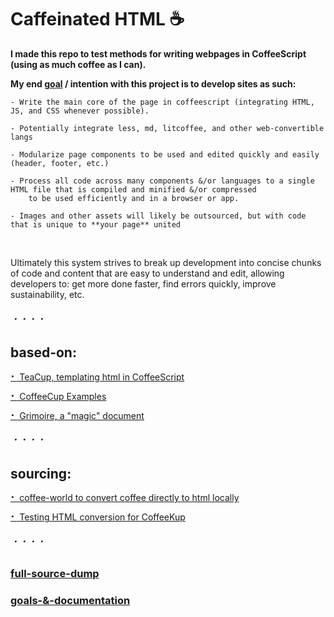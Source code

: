 # Caffeinated HTML ☕

**I made this repo to test methods for writing webpages in CoffeeScript (using as much coffee as I can).**

**My end [goal](https://github.com/Sh-ui/caffeinated-html/blob/fix-reference/README.md#goals--documentation) / intention with this project is to develop sites as such:**

	- Write the main core of the page in coffeescript (integrating HTML, JS, and CSS whenever possible).

	- Potentially integrate less, md, litcoffee, and other web-convertible langs

	- Modularize page components to be used and edited quickly and easily (header, footer, etc.)

	- Process all code across many components &/or languages to a single HTML file that is compiled and minified &/or compressed
		to be used efficiently and in a browser or app.

	- Images and other assets will likely be outsourced, but with code that is unique to **your page** united

</br>

Ultimately this system strives to break up development into concise chunks of code and content that are easy to understand and edit, allowing developers to: get more done faster, find errors quickly, improve sustainability, etc.


###### ・・・・

## based-on:

[**⠂** TeaCup, templating html in CoffeeScript](https://github.com/goodeggs/teacup)

[**⠂** CoffeeCup Examples](https://github.com/gradus/coffeecup/tree/master/examples/browser)

[**⠂** Grimoire, a "magic" document](https://autotelicum.github.io/Smooth-CoffeeScript/interactive/grimoire.html)


###### ・・・・

## sourcing:

[**⠂** coffee-world to convert coffee directly to html locally](https://github.com/Sh-ui/coffee-world)

[**⠂** Testing HTML conversion for CoffeeKup](http://coffeekup.org/)


###### ・・・・

### [full-source-dump](https://github.com/Sh-ui/caffeinated-html/projects/3)

### [goals-&-documentation](https://github.com/Sh-ui/caffeinated-html/projects/1)
